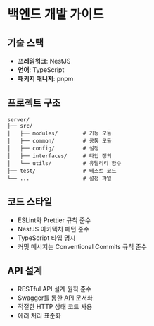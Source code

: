 # 백엔드 개발 가이드

## 기술 스택
- **프레임워크**: NestJS
- **언어**: TypeScript
- **패키지 매니저**: pnpm

## 프로젝트 구조
```
server/
├── src/
│   ├── modules/        # 기능 모듈
│   ├── common/         # 공통 모듈
│   ├── config/         # 설정
│   ├── interfaces/     # 타입 정의
│   └── utils/          # 유틸리티 함수
├── test/               # 테스트 코드
└── ...                 # 설정 파일
```

## 코드 스타일
- ESLint와 Prettier 규칙 준수
- NestJS 아키텍처 패턴 준수
- TypeScript 타입 명시
- 커밋 메시지는 Conventional Commits 규칙 준수

## API 설계
- RESTful API 설계 원칙 준수
- Swagger를 통한 API 문서화
- 적절한 HTTP 상태 코드 사용
- 에러 처리 표준화 